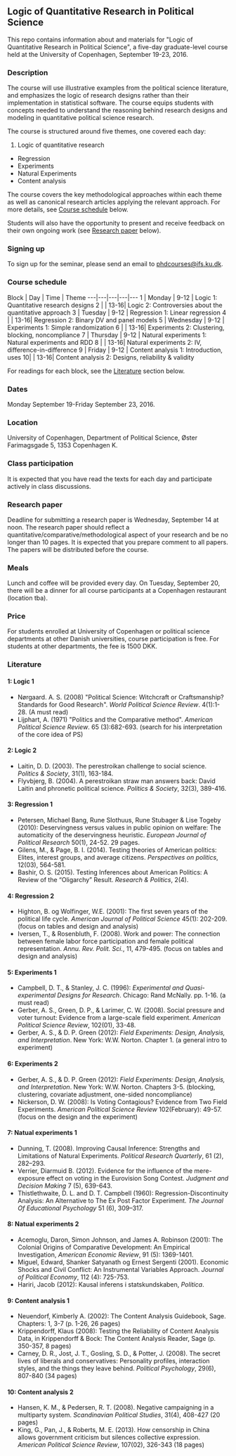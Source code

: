 ## Logic of Quantitative Research in Political Science

This repo contains information about and materials for "Logic of Quantitative Research in Political Science", a five-day graduate-level course held at the University of Copenhagen, September 19-23, 2016.

### Description

The course will use illustrative examples from the political science literature, and emphasizes the logic of research designs rather than their implementation in statistical software. The course equips students with concepts needed to understand the reasoning behind research designs and modeling in quantitative political science research.

The course is structured around five themes, one covered each day:

1. Logic of quantitative research
- Regression
- Experiments
- Natural Experiments
- Content analysis

The course covers the key methodological approaches within each theme as well as canonical research articles applying the relevant approach. For more details, see [Course schedule](#course-schedule) below.

Students will also have the opportunity to present and receive feedback on their own ongoing work (see [Research paper](#research-paper) below).

### Signing up

To sign up for the seminar, please send an email to [phdcourses@ifs.ku.dk](mailto:phdcourses@ifs.ku.dk).

### Course schedule

Block | Day   | Time | Theme
---|---|---|---|---
1 | Monday    | 9-12 | Logic 1: Quantitative research designs
2 |           | 13-16| Logic 2: Controversies about the quantitative approach
3 | Tuesday   | 9-12 | Regression 1: Linear regression
4 |           | 13-16| Regression 2: Binary DV and panel models
5 | Wednesday | 9-12 | Experiments 1: Simple randomization
6 |           | 13-16| Experiments 2: Clustering, blocking, noncompliance
7 | Thursday  | 9-12 | Natural experiments 1: Natural experiments and RDD
8 |           | 13-16| Natural experiments 2: IV, difference-in-difference
9 | Friday    | 9-12 | Content analysis 1: Introduction, uses
10|           | 13-16| Content analysis 2: Designs, reliability & validity

For readings for each block, see the [Literature](#literature) section below.

### Dates

Monday September 19-Friday September 23, 2016.

### Location

University of Copenhagen, Department of Political Science, Øster Farimagsgade 5, 1353 Copenhagen K.

### Class participation

It is expected that you have read the texts for each day and participate actively in class discussions.

### Research paper

Deadline for submitting a research paper is Wednesday, September 14 at noon. The research paper should reflect a quantitative/comparative/methodological aspect of your research and be no longer than 10 pages. It is expected that you prepare comment to all papers. The papers will be distributed before the course.

### Meals

Lunch and coffee will be provided every day. On Tuesday, September 20, there will be a dinner for all course participants at a Copenhagen restaurant (location tba).

### Price

For students enrolled at University of Copenhagen or political science departments at other Danish universities, course participation is free. For students at other departments, the fee is 1500 DKK.

### Literature

#### 1: Logic 1

- Nørgaard. A. S. (2008) "Political Science: Witchcraft or Craftsmanship? Standards for Good Research". *World Political Science Review*. 4(1):1-28. (A must read)
- Lijphart, A. (1971) "Politics and the Comparative method". *American Political Science Review*. 65 (3):682-693. (search for his interpretation of the core idea of PS)

#### 2: Logic 2

- Laitin, D. D. (2003). The perestroikan challenge to social science. *Politics & Society*, 31(1), 163-184.
- Flyvbjerg, B. (2004). A perestroikan straw man answers back: David Laitin and phronetic political science. *Politics & Society*, 32(3), 389-416.

#### 3: Regression 1

- Petersen, Michael Bang, Rune Slothuus, Rune Stubager & Lise Togeby (2010): Deservingness versus values in public opinion on welfare: The automaticity of the deservingness heuristic. *European Journal of Political Research* 50(1), 24-52. 29 pages.
- Gilens, M., & Page, B. I. (2014). Testing theories of American politics: Elites, interest groups, and average citizens. *Perspectives on politics*, 12(03), 564-581.
- Bashir, O. S. (2015). Testing Inferences about American Politics: A Review of the “Oligarchy” Result. *Research & Politics*, 2(4).

#### 4: Regression 2

- Highton, B. og Wolfinger, W.E. (2001): The first seven years of the political life cycle. *American Journal of Political Science* 45(1): 202-209. (focus on tables and design and analysis)
- Iversen, T., & Rosenbluth, F. (2008). Work and power: The connection between female labor force participation and female political representation. *Annu. Rev. Polit. Sci.*, 11, 479-495. (focus on tables and design and analysis)

#### 5: Experiments 1

- Campbell, D. T., & Stanley, J. C. (1996): *Experimental and Quasi-experimental Designs for Research*. Chicago: Rand McNally. pp. 1-16. (a must read)
- Gerber, A. S., Green, D. P., & Larimer, C. W. (2008). Social pressure and voter turnout: Evidence from a large-scale field experiment. *American Political Science Review*, 102(01), 33-48.
- Gerber, A. S., & D. P. Green (2012): *Field Experiments: Design, Analysis, and Interpretation*.  New York: W.W. Norton. Chapter 1. (a general intro to experiment)

#### 6: Experiments 2

- Gerber, A. S., & D. P. Green (2012): *Field Experiments: Design, Analysis, and Interpretation*.  New York: W.W. Norton. Chapters 3-5. (blocking, clustering, covariate adjustment, one-sided noncompliance)
- Nickerson, D. W. (2008): Is Voting Contagious? Evidence from Two Field Experiments. *American Political Science Review* 102(February): 49-57. (focus on the design and the experiment)

#### 7: Natual experiments 1

-	Dunning, T. (2008). Improving Causal Inference: Strengths and Limitations of Natural Experiments. *Political Research Quarterly*,  61 (2), 282–293.
-	Verrier, Diarmuid B. (2012). Evidence for the influence of the mere-exposure effect on voting in the Eurovision Song Contest. *Judgment and Decision Making* 7 (5), 639-643.
-	Thistlethwaite, D. L. and D. T. Campbell (1960): Regression-Discontinuity Analysis: An Alternative to The Ex Post Factor Experiment. *The Journal Of Educational Psychology* 51 (6), 309–317.

#### 8: Natual experiments 2

-	Acemoglu, Daron, Simon Johnson, and James A. Robinson (2001): The Colonial Origins of Comparative Development: An Empirical Investigation, *American Economic Review*, 91 (5): 1369-1401.
-	Miguel, Edward, Shanker Satyanath og Ernest Sergenti (2001). Economic Shocks and Civil Conflict: An Instrumental Variables Approach. *Journal of Political Economy*, 112 (4): 725-753.
-	Hariri, Jacob (2012): Kausal inferens i statskundskaben, *Politica*.

#### 9: Content analysis 1

-	Neuendorf, Kimberly A. (2002): The Content Analysis Guidebook, Sage. Chapters: 1, 3-7 (p. 1-26, 26 pages)
-	Krippendorff, Klaus (2008): Testing the Reliability of Content Analysis Data, in Krippendorff & Bock: The Content Analysis Reader, Sage (p. 350-357, 8 pages)
-	Carney, D. R., Jost, J. T., Gosling, S. D., & Potter, J. (2008). The secret lives of liberals and conservatives: Personality profiles, interaction styles, and the things they leave behind. *Political Psychology*, 29(6), 807-840 (34 pages)

#### 10: Content analysis 2

-	Hansen, K. M., & Pedersen, R. T. (2008). Negative campaigning in a multiparty system. *Scandinavian Political Studies*, 31(4), 408-427 (20 pages)
-	King, G., Pan, J., & Roberts, M. E. (2013). How censorship in China allows government criticism but silences collective expression. *American Political Science Review*, 107(02), 326-343 (18 pages)
